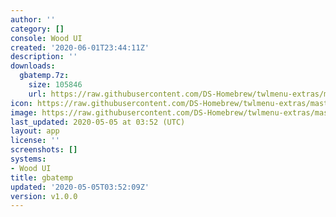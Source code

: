```yaml
---
author: ''
category: []
console: Wood UI
created: '2020-06-01T23:44:11Z'
description: ''
downloads:
  gbatemp.7z:
    size: 105846
    url: https://raw.githubusercontent.com/DS-Homebrew/twlmenu-extras/master/_nds/TWiLightMenu/akmenu/themes/gbatemp.7z
icon: https://raw.githubusercontent.com/DS-Homebrew/twlmenu-extras/master/unistore/icons/ak.png
image: https://raw.githubusercontent.com/DS-Homebrew/twlmenu-extras/master/unistore/icons/ak.png
last_updated: 2020-05-05 at 03:52 (UTC)
layout: app
license: ''
screenshots: []
systems:
- Wood UI
title: gbatemp
updated: '2020-05-05T03:52:09Z'
version: v1.0.0
---
```


